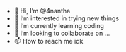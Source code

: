 - 👋 Hi, I’m @4nantha
- 👀 I’m interested in trying new things 
- 🌱 I’m currently learning coding 
- 💞️ I’m looking to collaborate on ...
- 📫 How to reach me idk

<!---
4nantha/4nantha is a ✨ special ✨ repository because its `README.md` (this file) appears on your GitHub profile.
You can click the Preview link to take a look at your changes.
--->
